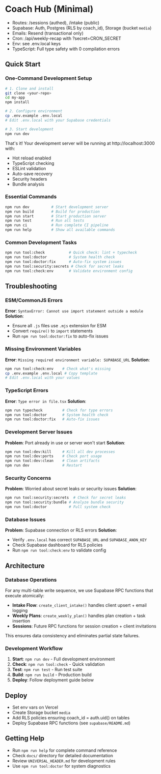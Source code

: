 # Coach Hub (Minimal)
- Routes: /sessions (authed), /intake (public)
- Supabase: Auth, Postgres (RLS by coach_id), Storage (bucket `media`)
- Emails: Resend (transactional only)
- Cron: /api/weekly-recap with ?secret=CRON_SECRET
- Env: see .env.local keys
- TypeScript: Full type safety with 0 compilation errors

## Quick Start

### One-Command Development Setup
```bash
# 1. Clone and install
git clone <your-repo>
cd my-app
npm install

# 2. Configure environment
cp .env.example .env.local
# Edit .env.local with your Supabase credentials

# 3. Start development
npm run dev
```

That's it! Your development server will be running at http://localhost:3000 with:
- Hot reload enabled
- TypeScript checking
- ESLint validation
- Auto-save recovery
- Security headers
- Bundle analysis

### Essential Commands
```bash
npm run dev          # Start development server
npm run build        # Build for production
npm run start        # Start production server
npm run test         # Run all tests
npm run ci           # Run complete CI pipeline
npm run help         # Show all available commands
```

### Common Development Tasks
```bash
npm run tool:check           # Quick check: lint + typecheck
npm run tool:doctor          # System health check
npm run tool:doctor:fix      # Auto-fix system issues
npm run tool:security:secrets # Check for secret leaks
npm run tool:check:env       # Validate environment config
```

## Troubleshooting

### ESM/CommonJS Errors
**Error**: `SyntaxError: Cannot use import statement outside a module`
**Solution**: 
- Ensure all `.js` files use `.mjs` extension for ESM
- Convert `require()` to `import` statements
- Run `npm run tool:doctor:fix` to auto-fix issues

### Missing Environment Variables
**Error**: `Missing required environment variable: SUPABASE_URL`
**Solution**:
```bash
npm run tool:check:env    # Check what's missing
cp .env.example .env.local # Copy template
# Edit .env.local with your values
```

### TypeScript Errors
**Error**: `Type error in file.tsx`
**Solution**:
```bash
npm run typecheck         # Check for type errors
npm run tool:doctor       # System health check
npm run tool:doctor:fix   # Auto-fix issues
```

### Development Server Issues
**Problem**: Port already in use or server won't start
**Solution**:
```bash
npm run tool:dev:kill     # Kill all dev processes
npm run tool:dev:ports    # Check port usage
npm run tool:dev:clean    # Clean artifacts
npm run dev               # Restart
```

### Security Concerns
**Problem**: Worried about secret leaks or security issues
**Solution**:
```bash
npm run tool:security:secrets  # Check for secret leaks
npm run tool:security:bundle # Analyze bundle security
npm run tool:doctor          # Full system check
```

### Database Issues
**Problem**: Supabase connection or RLS errors
**Solution**:
- Verify `.env.local` has correct `SUPABASE_URL` and `SUPABASE_ANON_KEY`
- Check Supabase dashboard for RLS policies
- Run `npm run tool:check:env` to validate config

## Architecture

### Database Operations
For any multi-table write sequence, we use Supabase RPC functions that execute atomically:

- **Intake Flow**: `create_client_intake()` handles client upsert + email logging
- **Weekly Plans**: `create_weekly_plan()` handles plan creation + task insertion
- **Sessions**: Future RPC functions for session creation + client invitations

This ensures data consistency and eliminates partial state failures.

### Development Workflow
1. **Start**: `npm run dev` - Full development environment
2. **Check**: `npm run tool:check` - Quick validation
3. **Test**: `npm run test` - Run test suite
4. **Build**: `npm run build` - Production build
5. **Deploy**: Follow deployment guide below

## Deploy
- Set env vars on Vercel
- Create Storage bucket `media`
- Add RLS policies ensuring coach_id = auth.uid() on tables
- Deploy Supabase RPC functions (see `supabase/README.md`)

## Getting Help
- Run `npm run help` for complete command reference
- Check `docs/` directory for detailed documentation
- Review `UNIVERSAL_HEADER.md` for development rules
- Use `npm run tool:doctor` for system diagnostics
